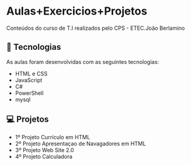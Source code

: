 # Aulas+Exercicios+Projetos
 Conteúdos do curso de T.I realizados pelo CPS - ETEC.João Berlamino

## 🚀 Tecnologias

As aulas foram desenvolvidas com as seguintes tecnologias:

- HTML e CSS
- JavaScript
- C#
- PowerShell
- mysql

## 💻 Projetos

- 1º Projeto Currículo em HTML
- 2º Projeto Apresentaçao de Navagadores em HTML
- 3º Projeto Web Site 2.0 
- 4º Projeto Calculadora
